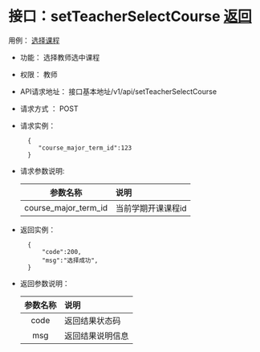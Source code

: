 # 接口：setTeacherSelectCourse  [返回](../README.md)
用例： [选择课程](../用例/选择课程.md)

- 功能：
    选择教师选中课程
    
- 权限：
    教师   
    
- API请求地址： 
    接口基本地址/v1/api/setTeacherSelectCourse

- 请求方式 ：
    POST

- 请求实例：

        {
           "course_major_term_id":123
        }
        
- 请求参数说明:        

  |参数名称|说明|
  |:---------:|:--------------------------------------------------------|      
  |course_major_term_id|当前学期开课课程id|
  
- 返回实例：

        { 
            "code":200,
            "msg":"选择成功",    
        }
 
- 返回参数说明：    
 
  |参数名称|说明|
  |:---------:|:--------------------------------------------------------|      
  |code|返回结果状态码|
  |msg|返回结果说明信息|
